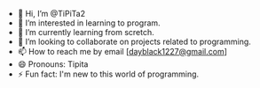 - 👋 Hi, I’m @TiPiTa2
- 👀 I’m interested in learning to program.
- 🌱 I’m currently learning from scretch.
- 💞️ I’m looking to collaborate on projects related to programming.
- 📫 How to reach me by email [dayblack1227@gmail.com]
- 😄 Pronouns: Tipita
- ⚡ Fun fact: I'm new to this world of programming.

<!---
TiPiTa2/TiPiTa2 is a ✨ special ✨ repository because its `README.md` (this file) appears on your GitHub profile.
You can click the Preview link to take a look at your changes.
--->
